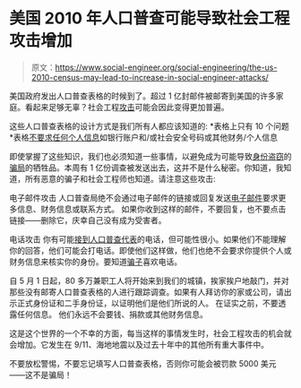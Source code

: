 # 美国 2010 年人口普查可能导致社会工程攻击增加

> 原文：<https://www.social-engineer.org/social-engineering/the-us-2010-census-may-lead-to-increase-in-social-engineer-attacks/>

美国政府发出人口普查表格的时候到了。超过 1 亿封邮件被邮寄到美国的许多家庭。看起来足够无辜？社会工程[攻击](https://www.social-engineer.org/framework/general-discussion/attackers-might-use-social-engineering/)可能会因此变得更加普遍。

这些人口普查表格的设计方式是我们所有人都应该知道的:
*表格上只有 10 个问题
*表格[不要求任何个人信息](https://www.social-engineer.org/social-engineering/stealing-credentials-via-social-engineering/)如银行账户和/或社会安全号码或其他财务/个人信息

即使掌握了这些知识，我们也必须知道一些事情，以避免成为可能导致[身份盗窃](https://www.social-engineer.org/framework/general-discussion/categories-social-engineers/identity-theives/)的[骗局](https://www.social-engineer.org/framework/general-discussion/categories-social-engineers/scam-artists/)的牺牲品。本周有 1 亿份调查被发送出去，这并不是什么秘密。你知道，我知道，所有恶意的骗子和社会工程师也知道。请注意这些攻击:

电子邮件攻击
人口普查局绝不会通过电子邮件的链接或回复发送[电子邮件](https://www.social-engineer.org/framework/general-discussion/real-world-examples/phishing/)要求更多信息、财务信息或联系方式。
如果你收到这样的邮件，不要回复，也不要点击链接——删除它，庆幸自己没有成为受害者。

电话攻击
你有可能[接到人口普查代表](https://www.social-engineer.org/framework/general-discussion/common-attacks/phone/)的电话，但可能性很小。如果他们不能理解你的回答，他们可能会打电话。即使他们这样做，他们也绝不会要求你提供个人或财务信息来核实你的身份。要知道[骗子](https://www.social-engineer.org/framework/general-discussion/real-world-examples/con-men/)喜欢电话。

自 5 月 1 日起，80 多万兼职工人将开始来到我们的城镇，挨家挨户地敲门，并对那些没有邮寄人口普查表格的人进行跟踪调查。如果有人拜访你的家或公司，请出示正式身份证和二手身份证，以证明他们是他们所说的人。
在证实之前，不要透露任何信息。
他们永远不会要钱、捐款或其他财务信息。

这是这个世界的一个不幸的方面，每当这样的事情发生时，社会工程攻击的机会就会增加。它发生在 9/11、海地地震以及过去十年中的其他所有重大事件中。

不要放松警惕，不要忘记填写人口普查表格，否则你可能会被罚款 5000 美元——这不是骗局！